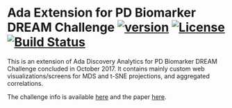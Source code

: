 # Ada Extension for PD Biomarker DREAM Challenge [![version](https://img.shields.io/badge/version-0.1.2-green.svg)](https://ada-discovery.github.io) [![License](https://img.shields.io/badge/License-Apache%202.0-lightgrey.svg)](https://www.apache.org/licenses/LICENSE-2.0) [![Build Status](https://travis-ci.com/ada-discovery/ada-dream-pd-challenge.svg?branch=master)](https://travis-ci.com/ada-discovery/ada-dream-pd-challenge)

This is an extension of Ada Discovery Analytics for PD Biomarker DREAM Challenge concluded in October 2017. It contains mainly custom web visualizations/screens for MDS and t-SNE projections, and aggregated correlations.

The challenge info is available [here](https://www.synapse.org/#!Synapse:syn8717496/wiki/422884) and the paper [here](https://www.nature.com/articles/s41746-021-00414-7.pdf).
